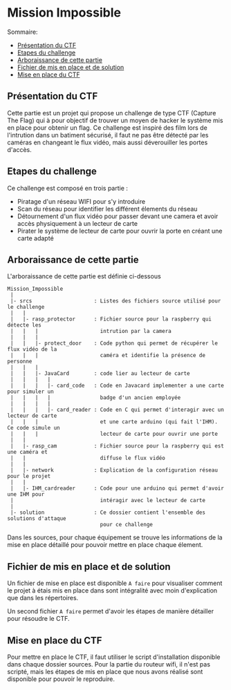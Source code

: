 # Mission Impossible

Sommaire:

- [Présentation du CTF](#presentation-du-ctf)
- [Etapes du challenge](#etapes-du-challenge)
- [Arboraissance de cette partie](#arboraissance-de-cette-partie)
- [Fichier de mis en place et de solution](#fichier-de-mis-en-place-et-de-solution)
- [Mise en place du CTF](#mise-en-place-du-ctf)

## Présentation du CTF

Cette partie est un projet qui propose un challenge de type CTF (Capture The Flag) qui à pour objectif de trouver un moyen de hacker le système mis en place pour obtenir un flag. Ce challenge est inspiré des film lors de l'intrution dans un batiment sécurisé, il faut ne pas être détecté par les caméras en changeant le flux vidéo, mais aussi déverouiller les portes d'accès.

## Etapes du challenge

Ce challenge est composé en trois partie :
 - Piratage d'un réseau WIFI pour s'y introduire
 - Scan du réseau pour identifier les différent élements du réseau
 - Détournement d'un flux vidéo pour passer devant une camera et avoir accès physiquement à un lecteur de carte
 - Pirater le système de lecteur de carte pour ouvrir la porte en créant une carte adapté

## Arboraissance de cette partie

L'arboraissance de cette partie est définie ci-dessous
```text
Mission_Impossible
 |
 |- srcs                    : Listes des fichiers source utilisé pour le challenge
 |   |
 |   |- rasp_protector      : Fichier source pour la raspberry qui détecte les
 |   |   |                    intrution par la camera
 |   |   |
 |   |   |- protect_door    : Code python qui permet de récupérer le flux vidéo de la
 |   |   |                    caméra et identifie la présence de personne
 |   |   |
 |   |   |- JavaCard        : code lier au lecteur de carte
 |   |   |   |
 |   |   |   |- card_code   : Code en Javacard implementer a une carte pour simuler un
 |   |   |   |                badge d'un ancien employée
 |   |   |   |
 |   |   |   |- card_reader : Code en C qui permet d'interagir avec un lecteur de carte
 |   |   |                    et une carte arduino (qui fait l'IHM). Ce code simule un
 |   |   |                    lecteur de carte pour ouvrir une porte
 |   |
 |   |- rasp_cam            : Fichier source pour la raspberry qui est une caméra et
 |   |                        diffuse le flux vidéo
 |   |
 |   |- network             : Explication de la configuration réseau pour le projet
 |   |
 |   |- IHM_cardreader      : Code pour une arduino qui permet d'avoir une IHM pour
 |                            intéragir avec le lecteur de carte
 |
 |- solution                : Ce dossier contient l'ensemble des solutions d'attaque
                              pour ce challenge
```

Dans les sources, pour chaque équipement se trouve les informations de la mise en place détaillé pour pouvoir mettre en place chaque élement.

## Fichier de mis en place et de solution

Un fichier de mise en place est disponible `A faire` pour visualiser comment le projet à étais mis en place dans sont intégralité avec moin d'explication que dans les répertoires.

Un second fichier `A faire` permet d'avoir les étapes de manière détailler pour résoudre le CTF.

## Mise en place du CTF

Pour mettre en place le CTF, il faut utiliser le script d'installation disponible dans chaque dossier sources. Pour la partie du routeur wifi, il n'est pas scripté, mais les étapes de mis en place que nous avons réalisé sont disponible pour pouvoir le reproduire.
